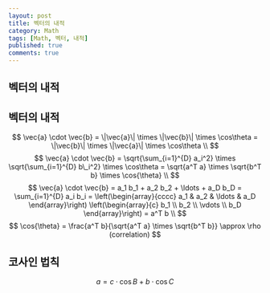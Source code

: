 ```yaml
---
layout: post
title: 벡터의 내적
category: Math
tags: [Math, 벡터, 내적]
published: true
comments: true
---
```


벡터의 내적
---

## 벡터의 내적
$$ \vec{a} \cdot \vec{b} = \|\vec{a}\| \times \|\vec{b}\| \times \cos\theta = \|\vec{b}\| \times \|\vec{a}\| \times \cos\theta \\ $$
$$ \vec{a} \cdot \vec{b} = \sqrt{\sum_{i=1}^{D} a_i^2} \times \sqrt{\sum_{i=1}^{D} b\_i^2} \times \cos\theta = \sqrt{a^T a} \times \sqrt{b^T b} \times \cos{\theta} \\ $$
$$ \vec{a} \cdot \vec{b} = a_1 b_1 + a_2 b_2 + \ldots + a_D b_D = \sum_{i=1}^{D} a_i b_i = \left(\begin{array}{cccc} a_1 & a_2 & \ldots & a_D \end{array}\right) \left(\begin{array}{c} b_1 \\ b_2 \\ \vdots \\ b_D \end{array}\right) = a^T b \\ $$
$$ \cos{\theta} = \frac{a^T b}{\sqrt{a^T a} \times \sqrt{b^T b}} \approx \rho (correlation) $$

## 코사인 법칙
$$ a = c \cdot \cos{B} + b \cdot \cos{C} $$
